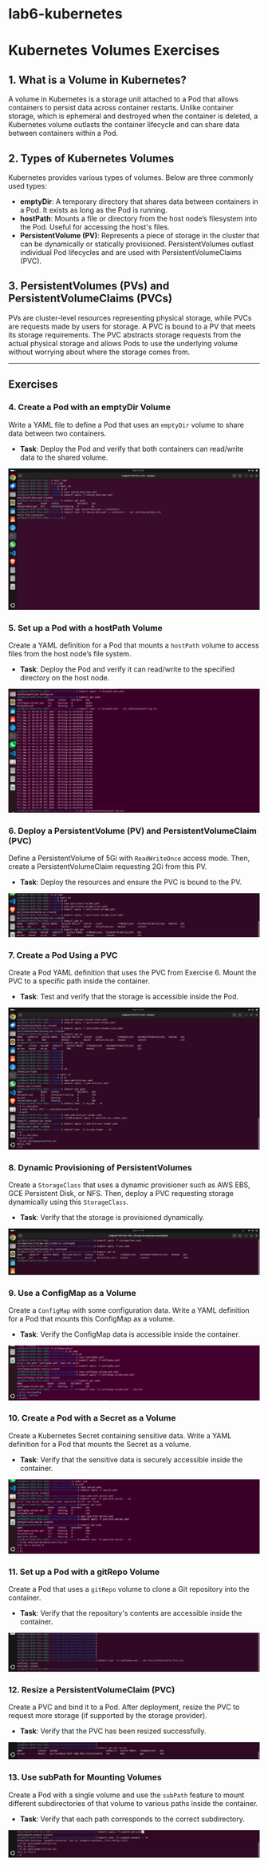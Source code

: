 # lab6-kubernetes


# Kubernetes Volumes Exercises


## 1. What is a Volume in Kubernetes?

A volume in Kubernetes is a storage unit attached to a Pod that allows containers to persist data across container restarts. Unlike container storage, which is ephemeral and destroyed when the container is deleted, a Kubernetes volume outlasts the container lifecycle and can share data between containers within a Pod.

## 2. Types of Kubernetes Volumes

Kubernetes provides various types of volumes. Below are three commonly used types:

- **emptyDir**: A temporary directory that shares data between containers in a Pod. It exists as long as the Pod is running.
- **hostPath**: Mounts a file or directory from the host node’s filesystem into the Pod. Useful for accessing the host's files.
- **PersistentVolume (PV)**: Represents a piece of storage in the cluster that can be dynamically or statically provisioned. PersistentVolumes outlast individual Pod lifecycles and are used with PersistentVolumeClaims (PVC).

## 3. PersistentVolumes (PVs) and PersistentVolumeClaims (PVCs)

PVs are cluster-level resources representing physical storage, while PVCs are requests made by users for storage. A PVC is bound to a PV that meets its storage requirements. The PVC abstracts storage requests from the actual physical storage and allows Pods to use the underlying volume without worrying about where the storage comes from.

---

## Exercises

### 4. Create a Pod with an emptyDir Volume

Write a YAML file to define a Pod that uses an `emptyDir` volume to share data between two containers.

- **Task**: Deploy the Pod and verify that both containers can read/write data to the shared volume.

![Project-Output](https://github.com/SaifmElnagar/lab6-kubernetes/blob/main/p4/Pasted%20image.png)
  
### 5. Set up a Pod with a hostPath Volume

Create a YAML definition for a Pod that mounts a `hostPath` volume to access files from the host node’s file system.

- **Task**: Deploy the Pod and verify it can read/write to the specified directory on the host node.

![Project-Output](https://github.com/SaifmElnagar/lab6-kubernetes/blob/main/p5/Pasted%20image.png)

### 6. Deploy a PersistentVolume (PV) and PersistentVolumeClaim (PVC)

Define a PersistentVolume of 5Gi with `ReadWriteOnce` access mode. Then, create a PersistentVolumeClaim requesting 2Gi from this PV.

- **Task**: Deploy the resources and ensure the PVC is bound to the PV.

![Project-Output](https://github.com/SaifmElnagar/lab6-kubernetes/blob/main/p6/Pasted%20image.png)

### 7. Create a Pod Using a PVC

Create a Pod YAML definition that uses the PVC from Exercise 6. Mount the PVC to a specific path inside the container.

- **Task**: Test and verify that the storage is accessible inside the Pod.

![Project-Output](https://github.com/SaifmElnagar/lab6-kubernetes/blob/main/p7/Pasted%20image.png)

### 8. Dynamic Provisioning of PersistentVolumes

Create a `StorageClass` that uses a dynamic provisioner such as AWS EBS, GCE Persistent Disk, or NFS. Then, deploy a PVC requesting storage dynamically using this `StorageClass`.

- **Task**: Verify that the storage is provisioned dynamically.

![Project-Output](https://github.com/SaifmElnagar/lab6-kubernetes/blob/main/p8/Pasted%20image%20(2).png)

### 9. Use a ConfigMap as a Volume

Create a `ConfigMap` with some configuration data. Write a YAML definition for a Pod that mounts this ConfigMap as a volume.

- **Task**: Verify the ConfigMap data is accessible inside the container.

![Project-Output](https://github.com/SaifmElnagar/lab6-kubernetes/blob/main/p9/Pasted%20image.png)

### 10. Create a Pod with a Secret as a Volume

Create a Kubernetes Secret containing sensitive data. Write a YAML definition for a Pod that mounts the Secret as a volume.

- **Task**: Verify that the sensitive data is securely accessible inside the container.

![Project-Output](https://github.com/SaifmElnagar/lab6-kubernetes/blob/main/p10/Pasted%20image.png)

### 11. Set up a Pod with a gitRepo Volume

Create a Pod that uses a `gitRepo` volume to clone a Git repository into the container.

- **Task**: Verify that the repository's contents are accessible inside the container.

![Project-Output](https://github.com/SaifmElnagar/lab6-kubernetes/blob/main/p11/Pasted%20image.png)

### 12. Resize a PersistentVolumeClaim (PVC)

Create a PVC and bind it to a Pod. After deployment, resize the PVC to request more storage (if supported by the storage provider).

- **Task**: Verify that the PVC has been resized successfully.

![Project-Output](https://github.com/SaifmElnagar/lab6-kubernetes/blob/main/p12/Pasted%20image.png)

### 13. Use subPath for Mounting Volumes

Create a Pod with a single volume and use the `subPath` feature to mount different subdirectories of that volume to various paths inside the container.

- **Task**: Verify that each path corresponds to the correct subdirectory.

![Project-Output](https://github.com/SaifmElnagar/lab6-kubernetes/blob/main/p13/Pasted%20image.png)

